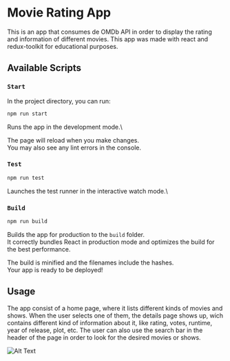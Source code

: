# Movie Rating App

This is an app that consumes de OMDb API in order to display the rating and information of different movies.
This app was made with react and redux-toolkit for educational purposes.

## Available Scripts

### `Start`

In the project directory, you can run:

```bash
npm run start
```

Runs the app in the development mode.\

The page will reload when you make changes.\
You may also see any lint errors in the console.

### `Test`

```bash
npm run test
```

Launches the test runner in the interactive watch mode.\

### `Build`

```bash
npm run build
```

Builds the app for production to the `build` folder.\
It correctly bundles React in production mode and optimizes the build for the best performance.

The build is minified and the filenames include the hashes.\
Your app is ready to be deployed!

## Usage

The app consist of a home page, where it lists different kinds of movies and shows.
When the user selects one of them, the details page shows up, wich contains different kind of information about it, like rating, votes, runtime, year of release, plot, etc.
The user can also use the search bar in the header of the page in order to look for the desired movies or shows.

![Alt Text](https://imgur.com/I5fNoVu.gif)
